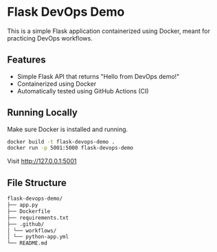 # Flask DevOps Demo

This is a simple Flask application containerized using Docker, meant for practicing DevOps workflows.

## Features

- Simple Flask API that returns "Hello from DevOps demo!"
- Containerized using Docker
- Automatically tested using GitHub Actions (CI)

## Running Locally

Make sure Docker is installed and running.

```bash
docker build -t flask-devops-demo .
docker run -p 5001:5000 flask-devops-demo
```

Visit http://127.0.0.1:5001

## File Structure

```bash
flask-devops-demo/
├── app.py
├── Dockerfile
├── requirements.txt
├── .github/
│ └── workflows/
│ └── python-app.yml
└── README.md
```
